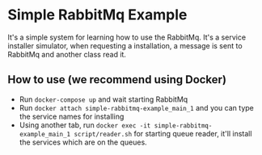 # Simple RabbitMq Example

It's a simple system for learning how to use the RabbitMq.
It's a service installer simulator, when requesting a installation, a message is sent to RabbitMq and another class read it.

## How to use (we recommend using Docker)

- Run `docker-compose up` and wait starting RabbitMq
- Run `docker attach simple-rabbitmq-example_main_1` and you can type the service names for installing
- Using another tab, run `docker exec -it simple-rabbitmq-example_main_1 script/reader.sh` for starting queue reader, it'll install the services which are on the queues.
